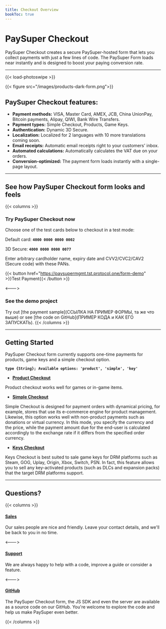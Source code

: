 ```yaml
---
title: Checkout Overview
bookToc: true
---
```


# PaySuper Checkout

PaySuper Checkout creates a secure PaySuper-hosted form that lets you collect payments with just a few lines of code. The PaySuper Form loads near instantly and is designed to boost your paying conversion rate.

***

{{< load-photoswipe >}}

{{< figure src="/images/products-dark-form.png">}}

## PaySuper Checkout features:

- **Payment methods:** VISA, Master Card, AMEX, JCB, China UnionPay, Bitcoin payments, Alipay, QIWI, Bank Wire Transfers.
- **Payment types:** Simple Checkout, Products, Game Keys.
- **Authentication:** Dynamic 3D Secure.
- **Localization:** Localized for 2 languages with 10 more translations coming soon.
- **Email receipts:** Automatic email receipts right to your customers' inbox.
- **Automated calculations:** Automatically calculates the VAT due on your orders.
- **Conversion-optimized:** The payment form loads instantly with a single-page layout.

***

## See how PaySuper Checkout form looks and feels

{{< columns >}}
### Try PaySuper Checkout now
Choose one of the test cards below to checkout in a test mode:

Default card: **`4000 0000 0000 0002`**

3D Secure: **`4000 0000 0000 0077`**

Enter arbitrary cardholder name, expiry date and CVV2/CVC2/CAV2 (Secure code) with these PANs.

{{< button href="https://paysupermgmt.tst.protocol.one/form-demo" >}}Test Payment{{< /button >}}

<--->

### See the demo project
Try out [the payment sample](ССЫЛКА НА ПРИМЕР ФОРМЫ, та же что выше) or see [the code on GitHub](ПРИМЕР КОДА и КАК ЕГО ЗАПУСКАТЬ).
{{< /columns >}}

***

## Getting Started
PaySuper Checkout form currently supports one-time payments for products, game keys and a simple checkout option.

 **` type {String}; Available options: 'product', 'simple', 'key' `**

- **[Product Checkout](/docs/payments/product)**

Product checkout works well for games or in-game items.

- **[Simple Checkout](/docs/payments/simple)**

Simple Checkout is designed for payment orders with dynamical pricing, for example, stores that use its e-commerce engine for product management. Likewise, this option works well with non-product payments such as donations or virtual currency. In this mode, you specify the currency and the price, while the payment amount due for the end-user is calculated accordingly to the exchange rate if it differs from the specified order currency.

- **[Keys Checkout](/docs/payments/keys)**

Keys Checkout is best suited to sale game keys for DRM platforms such as Steam, GOG, Uplay, Origin, Xbox, Switch, PSN. In fact, this feature allows you to sell any key-activated products (such as DLCs and expansion packs) that the target DRM platforms support. 
***

## Questions?

{{< columns >}}
#### [Sales](https://docs.google.com/forms/d/e/1FAIpQLScQPU83wKPkJeui_WvxGDoXWLDL4vyD8GsWNqf9-ccwDg3dEw/viewform)
Our sales people are nice and friendly. Leave your contact details, and we'll be back to you in no time. 

<--->

#### [Support](https://docs.google.com/forms/d/e/1FAIpQLScQPU83wKPkJeui_WvxGDoXWLDL4vyD8GsWNqf9-ccwDg3dEw/viewform)
We are always happy to help with a code, improve a guide or consider a feature.

<--->

#### [GitHub](https://github.com/paysuper)
The PaySuper Checkout form, the JS SDK and even the server are available as a source code on our GitHub. You're welcome to explore the code and help us make PaySuper even better.

{{< /columns >}}
